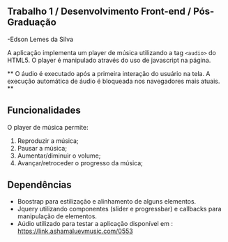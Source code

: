 ## Trabalho 1 / Desenvolvimento Front-end / Pós-Graduação

-Edson Lemes da Silva   

A aplicação implementa um player de música utilizando 
a tag `<audio>` do HTML5. O player é manipulado através do uso de javascript na página.

** O áudio é executado após a primeira interação do usuário na tela. A execução automática de áudio é bloqueada nos navegadores mais atuais. **

## Funcionalidades

O player de música permite:

1. Reproduzir a música;
2. Pausar a música;
3. Aumentar/diminuir o volume;
4. Avançar/retroceder o progresso da música;

## Dependências

* Boostrap para estilização e alinhamento de alguns elementos.
* Jquery utilizando componentes (slider e progressbar) e callbacks para  manipulação de elementos.
* Aúdio utilizado para testar a aplicação disponível em : https://link.ashamaluevmusic.com/0553
